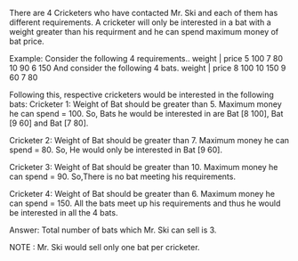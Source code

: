 
There are 4 Cricketers who have contacted Mr. Ski and each of them has different requirements. A cricketer will only be interested in a bat with a weight greater than his requirment and he can spend maximum money of bat price.


Example:
Consider the following 4 requirements..
weight |  price
5        100
7        80
10       90
6        150
And consider the following 4 bats.
weight | price
8        100
10       150
9        60
7        80

Following this, respective cricketers would be interested in the following bats:
Cricketer 1: Weight of Bat should be greater than 5. 
Maximum money he can spend = 100. So, Bats he would be interested in are Bat [8 100], Bat [9 60] and Bat [7 80].

Cricketer 2: Weight of Bat should be greater than 7. 
Maximum money he can spend = 80. So, He would only be interested in Bat [9 60].

Cricketer 3: Weight of Bat should be greater than 10.
Maximum money he can spend = 90. So,There is no bat meeting his requirements.

Cricketer 4: Weight of Bat should be greater than 6.
Maximum money he can spend = 150. All the bats meet up his requirements and thus he would be interested in all the 4 bats.

Answer: Total number of bats which Mr. Ski can sell is 3.

NOTE : Mr. Ski would sell only one bat per cricketer.